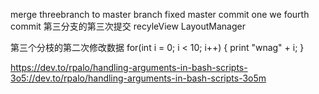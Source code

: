 
merge threebranch to master branch fixed 
﻿master commit one 
﻿we fourth commit 
第三分支的第三次提交
recyleView LayoutManager

第三个分枝的第二次修改数据
for(int i = 0; i < 10; i++)
{
	print "wnag" + i;
}


https://dev.to/rpalo/handling-arguments-in-bash-scripts-3o5://dev.to/rpalo/handling-arguments-in-bash-scripts-3o5m
